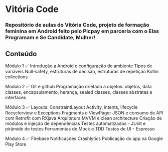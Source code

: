 <h1>Vitória Code</h1>

<h3>Repositório de aulas do Vitória Code, projeto de formação feminina em Android feito pelo Picpay em parceria com o Elas Programam e Se Candidate, Mulher!</h3>

<h2>Conteúdo</h2>

Módulo 1 ✅
Introdução a Android e configuração de ambiente
Tipos de variáveis
Null-safety, estruturas de decisão, estruturas de repetição
Kotlin collections

Módulo 2 ✅
Git e github
Programação orietada a objetos: objetos, data classes, encapsulamento, herança, sealed classes, classes abstratas e interfaces

Módulo 3 ✅
Layouts: ConstraintLayout
Activity, intents, lifecycle
Recyclerview e Exceptions
Fragments e ViewPager
JSON e consumo de API com Retrofit com RXjava
Arquitetura MVVM e clean architecture
Criação de módulos e injeção de dependências
Testes automatizados - JUnit e pirâmide de testes
Ferramentas de Mock e TDD
Testes de UI - Espresso

Módulo 4 ✅
Firebase
Notificações
Crashlytics
Publicação do app na Google Play Store
